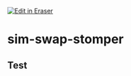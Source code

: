 <p><a target="_blank" href="https://app.eraser.io/workspace/MvBiQCqNYlPOS10rWXDo" id="edit-in-eraser-github-link"><img alt="Edit in Eraser" src="https://firebasestorage.googleapis.com/v0/b/second-petal-295822.appspot.com/o/images%2Fgithub%2FOpen%20in%20Eraser.svg?alt=media&amp;token=968381c8-a7e7-472a-8ed6-4a6626da5501"></a></p>

# sim-swap-stomper
## Test



<!--- Eraser file: https://app.eraser.io/workspace/MvBiQCqNYlPOS10rWXDo --->